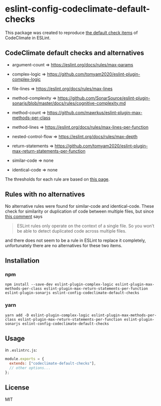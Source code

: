 # eslint-config-codeclimate-default-checks

This package was created to reproduce [the default check items](https://docs.codeclimate.com/docs/maintainability#checks) of CodeClimate in ESLint.

## CodeClimate default checks and alternatives

- argument-count => https://eslint.org/docs/rules/max-params

- complex-logic => https://github.com/tomyam2020/eslint-plugin-complex-logic

- file-lines => https://eslint.org/docs/rules/max-lines

- method-complexity => https://github.com/SonarSource/eslint-plugin-sonarjs/blob/master/docs/rules/cognitive-complexity.md

- method-count => https://github.com/mawrkus/eslint-plugin-max-methods-per-class

- method-lines => https://eslint.org/docs/rules/max-lines-per-function

- nested-control-flow => https://eslint.org/docs/rules/max-depth

- return-statements => https://github.com/tomyam2020/eslint-plugin-max-return-statements-per-function

- similar-code => none

- identical-code => none

The thresholds for each rule are based on [this page](https://docs.codeclimate.com/docs/default-analysis-configuration#default-thresholds).

## Rules with no alternatives

No alternative rules were found for similar-code and identical-code. These check for similarity or duplication of code between multiple files, but since [this comment](https://github.com/eslint/eslint/issues/3957#issuecomment-143732581) says

> ESLint rules only operate on the context of a single file. So you won’t be able to detect duplicated code across multiple files.

and there does not seem to be a rule in ESLint to replace it completely, unfortunately there are no alternatives for these two items.

## Installation

### npm

```shell
npm install --save-dev eslint-plugin-complex-logic eslint-plugin-max-methods-per-class eslint-plugin-max-return-statements-per-function eslint-plugin-sonarjs eslint-config-codeclimate-default-checks
```

### yarn

```shell
yarn add -D eslint-plugin-complex-logic eslint-plugin-max-methods-per-class eslint-plugin-max-return-statements-per-function eslint-plugin-sonarjs eslint-config-codeclimate-default-checks
```

## Usage

in `.eslintrc.js`:

```js
module.exports = {
  extends: ["codeclimate-default-checks"],
  // other options...
};
```

## License

MIT
